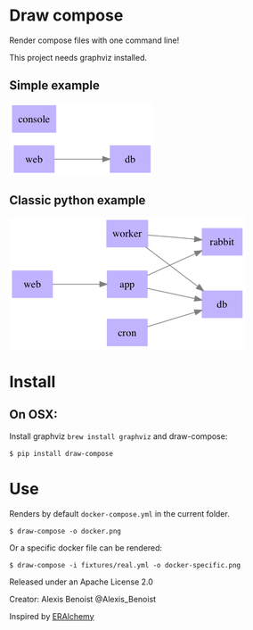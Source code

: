 # Draw compose

Render compose files with one command line!

This project needs graphviz installed.

## Simple example

![Simple example](https://raw.githubusercontent.com/Alexis-benoist/draw-compose/master/fixtures/simple.png?raw=true "Simple Example")

## Classic python example
![Python classic](https://raw.githubusercontent.com/Alexis-benoist/draw-compose/master/fixtures/real.png?raw=true "Python web app")

# Install
## On OSX:
Install graphviz `brew install graphviz` and draw-compose:

    $ pip install draw-compose

# Use

Renders by default `docker-compose.yml` in the current folder.

    $ draw-compose -o docker.png

Or a specific docker file can be rendered:

    $ draw-compose -i fixtures/real.yml -o docker-specific.png

Released under an Apache License 2.0

Creator: Alexis Benoist @Alexis_Benoist

Inspired by [ERAlchemy](https://github.com/Alexis-benoist/ERAlchemy)